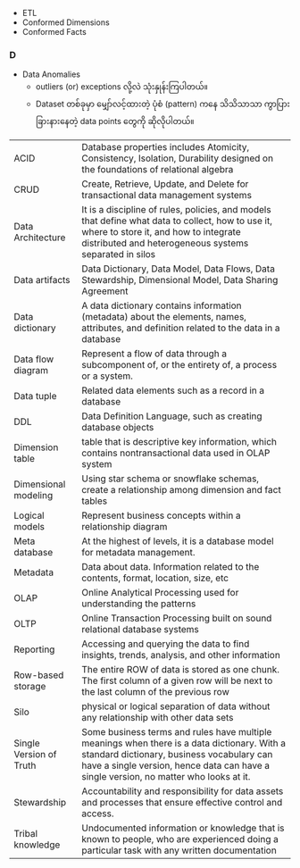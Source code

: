 - ETL
- Conformed Dimensions
- Conformed Facts

### D
- Data Anomalies
	- outliers (or) exceptions လို့လဲ သုံးနှုန်းကြပါတယ်။
	- Dataset တစ်ခုမှာ မျှော်လင့်ထားတဲ့ ပုံစံ (pattern) ကနေ သိသိသာသာ ကွာပြားခြားနားနေတဲ့ data points တွေကို ဆိုလိုပါတယ်။


|   |   |
|---|---|
|ACID|Database properties includes Atomicity, Consistency, Isolation, Durability designed on the foundations of relational algebra|
|CRUD|Create, Retrieve, Update, and Delete for transactional data management systems|
|Data Architecture|It is a discipline of rules, policies, and models that define what data to collect, how to use it, where to store it, and how to integrate distributed and heterogeneous systems separated in silos|
|Data artifacts|Data Dictionary, Data Model, Data Flows, Data Stewardship, Dimensional Model, Data Sharing Agreement|
|Data dictionary|A data dictionary contains information (metadata) about the elements, names, attributes, and definition related to the data in a database|
|Data flow diagram|Represent a flow of data through a subcomponent of, or the entirety of, a process or a system.|
|Data tuple|Related data elements such as a record in a database|
|DDL|Data Definition Language, such as creating database objects|
|Dimension table|table that is descriptive key information, which contains nontransactional data used in OLAP system|
|Dimensional modeling|Using star schema or snowflake schemas, create a relationship among dimension and fact tables|
|Logical models|Represent business concepts within a relationship diagram|
|Meta database|At the highest of levels, it is a database model for metadata management.|
|Metadata|Data about data. Information related to the contents, format, location, size, etc|
|OLAP|Online Analytical Processing used for understanding the patterns|
|OLTP|Online Transaction Processing built on sound relational database systems|
|Reporting|Accessing and querying the data to find insights, trends, analysis, and other information|
|Row-based storage|The entire ROW of data is stored as one chunk. The first column of a given row will be next to the last column of the previous row|
|Silo|physical or logical separation of data without any relationship with other data sets|
|Single Version of Truth|Some business terms and rules have multiple meanings when there is a data dictionary. With a standard dictionary, business vocabulary can have a single version, hence data can have a single version, no matter who looks at it.|
|Stewardship|Accountability and responsibility for data assets and processes that ensure effective control and access.|
|Tribal knowledge|Undocumented information or knowledge that is known to people, who are experienced doing a particular task with any written documentation|